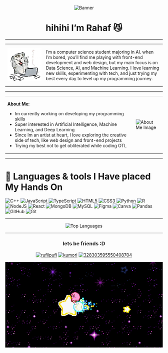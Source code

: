 
<p align="center">
  <img src="Kiki's delivery service.gif" alt="Banner" width="600"/>
</p>


<h1 align="center">hihihi I’m Rahaf 😼</h1>

---


<table>
<tr>
<td>
  <img src="cat.jpg" alt="cat" width="800"/>
</td>
<td>

I’m a computer science student majoring in AI. when I’m bored, you’ll find me playing with front-end development and web design, but my main focus is on Data Science, AI, and Machine Learning. I love learning new skills, experimenting with tech, and just trying my best every day to level up my programming journey.

</td>
</tr>
</table>

---


<table>
<tr>
<td>

**About Me:**  
* Im currently working on developing my programming skills  
* Super interested in Artificial Intelligence, Machine Learning, and Deep Learning  
* Since Im an artist at heart, I love exploring the creative side of tech, like web design and front-end projects  
* Trying my best not to get obliterated while coding OTL  

</td>
<td>
  <img src="Post by @lovelysticker · 8 images.gif" alt="About Me Image" width="200"/>
</td>
</tr>
</table>

---

# 🐣 Languages & tools I Have placed My Hands On
![C++](https://img.shields.io/badge/c++-%2300599C.svg?style=for-the-badge&logo=c%2B%2B&logoColor=white) 
![JavaScript](https://img.shields.io/badge/javascript-%23323330.svg?style=for-the-badge&logo=javascript&logoColor=%23F7DF1E) 
![TypeScript](https://img.shields.io/badge/typescript-%23007ACC.svg?style=for-the-badge&logo=typescript&logoColor=white) 
![HTML5](https://img.shields.io/badge/html5-%23E34F26.svg?style=for-the-badge&logo=html5&logoColor=white) 
![CSS3](https://img.shields.io/badge/css3-%231572B6.svg?style=for-the-badge&logo=css3&logoColor=white) 
![Python](https://img.shields.io/badge/python-3670A0?style=for-the-badge&logo=python&logoColor=ffdd54) 
![R](https://img.shields.io/badge/r-%23276DC3.svg?style=for-the-badge&logo=r&logoColor=white) 
![NodeJS](https://img.shields.io/badge/node.js-6DA55F?style=for-the-badge&logo=node.js&logoColor=white) 
![React](https://img.shields.io/badge/react-%2320232a.svg?style=for-the-badge&logo=react&logoColor=%2361DAFB) 
![MongoDB](https://img.shields.io/badge/mongodb-%234ea94b.svg?style=for-the-badge&logo=mongodb&logoColor=white) 
![MySQL](https://img.shields.io/badge/mysql-4479A1.svg?style=for-the-badge&logo=mysql&logoColor=white) 
![Figma](https://img.shields.io/badge/figma-%23F24E1E.svg?style=for-the-badge&logo=figma&logoColor=white) 
![Canva](https://img.shields.io/badge/Canva-%2300C4CC.svg?style=for-the-badge&logo=Canva&logoColor=white) 
![Pandas](https://img.shields.io/badge/pandas-%23150458.svg?style=for-the-badge&logo=pandas&logoColor=white) 
![GitHub](https://img.shields.io/badge/github-%23121011.svg?style=for-the-badge&logo=github&logoColor=white) 
![Git](https://img.shields.io/badge/git-%23F05033.svg?style=for-the-badge&logo=git&logoColor=white)

---

<div align="center">

![Top Languages](https://github-readme-stats.vercel.app/api/top-langs/?username=kumoriiii&theme=dracula&hide_border=false&include_all_commits=true&count_private=true&layout=compact)

</div>


---

<h3 align="center">lets be friends :D</h3>
<p align="center">
<a href="https://instagram.com/rufiipufi" target="blank"><img align="center" src="https://raw.githubusercontent.com/rahuldkjain/github-profile-readme-generator/master/src/images/icons/Social/instagram.svg" alt="rufiipufi" height="30" width="40" /></a>
<a href="https://codeforces.com/profile/kumori" target="blank"><img align="center" src="https://raw.githubusercontent.com/rahuldkjain/github-profile-readme-generator/master/src/images/icons/Social/codeforces.svg" alt="kumori" height="30" width="40" /></a>
<a href="https://discord.com/users/328303595550408704" target="blank"><img align="center" src="https://raw.githubusercontent.com/rahuldkjain/github-profile-readme-generator/master/src/images/icons/Social/discord.svg" alt="328303595550408704" height="30" width="40" /></a>
</p>


<p align="center">
  <img src="kirby the dreamlander.gif" alt="Banner" width="600"/>
</p>
